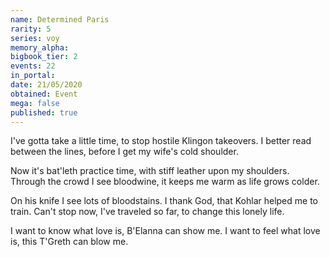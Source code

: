 ```yaml
---
name: Determined Paris
rarity: 5
series: voy
memory_alpha:
bigbook_tier: 2
events: 22
in_portal:
date: 21/05/2020
obtained: Event
mega: false
published: true
---
```


I've gotta take a little time, to stop hostile Klingon takeovers.
I better read between the lines, before I get my wife's cold shoulder.

Now it's bat'leth practice time, with stiff leather upon my shoulders.
Through the crowd I see bloodwine, it keeps me warm as life grows colder.

On his knife I see lots of bloodstains.
I thank God, that Kohlar helped me to train.
Can't stop now, I've traveled so far, to change this lonely life.

I want to know what love is, B'Elanna can show me.
I want to feel what love is, this T'Greth can blow me.
